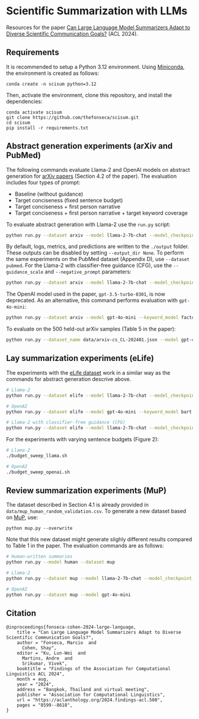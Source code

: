 # Scientific Summarization with LLMs

Resources for the paper [Can Large Language Model Summarizers Adapt to Diverse Scientific Communication Goals?](https://aclanthology.org/2024.findings-acl.508/) (ACL 2024).

## Requirements
It is recommended to setup a Python 3.12 environment. Using [Miniconda](https://docs.anaconda.com/miniconda/), the environment is created as follows:
```
conda create -n scisum python=3.12
```

Then, activate the environment, clone this repository, and install the dependencies:
```
conda activate scisum
git clone https://github.com/thefonseca/scisum.git
cd scisum
pip install -r requirements.txt
```

## Abstract generation experiments (arXiv and PubMed)

The following commands evaluate Llama-2 and OpenAI models on abstract generation for [arXiv papers](https://huggingface.co/datasets/armanc/scientific_papers) (Section 4.2 of the paper). The evaluation includes four types of prompt: 
- Baseline (without guidance)
- Target conciseness (fixed sentence budget)
- Target conciseness + first person narrative
- Target conciseness + first person narrative + target keyword coverage

To evaluate abstract generation with Llama-2 use the `run.py` script:
```bash
python run.py --dataset arxiv --model llama-2-7b-chat --model_checkpoint_path /path/to/llama2/checkpoint --keyword_model factorsum
```

By default, logs, metrics, and predictions are written to the `./output` folder. These outputs can be disabled by setting `--output_dir None`. To perform the same experiments on the PubMed dataset (Appendix D), use `--dataset pubmed`. For the Llama-2 with classifier-free guidance (CFG), use the `--guidance_scale` and `--negative_prompt` parameters:
```bash
python run.py --dataset arxiv --model llama-2-7b-chat --model_checkpoint_path /path/to/llama2/checkpoint --keyword_model factorsum --guidance_scale 1.5 --negative_prompt "Write a summary of the article above."
```

The OpenAI model used in the paper, `gpt-3.5-turbo-0301`, is now deprecated. As an alternative, this command performs evaluation with `gpt-4o-mini`:
```bash
python run.py --dataset arxiv --model gpt-4o-mini --keyword_model factorsum
```

To evaluate on the 500 held-out arXiv samples (Table 5 in the paper): 
```bash
python run.py --dataset_name data/arxiv-cs_CL-202401.json --model gpt-4o-mini --max_samples 500 --keyword_model factorsum
```

## Lay summarization experiments (eLife)

The experiments with the [eLife dataset](https://huggingface.co/datasets/tomasg25/scientific_lay_summarisation) work in a similar way as the commands for abstract generation descrive above. 

```bash
# Llama-2
python run.py --dataset elife --model llama-2-7b-chat --model_checkpoint_path /path/to/llama2/checkpoint --keyword_model bart

# OpenAI
python run.py --dataset elife --model gpt-4o-mini --keyword_model bart

# Llama-2 with classifier-free guidance (CFG)
python run.py --dataset elife --model llama-2-7b-chat --model_checkpoint_path /path/to/llama2/checkpoint --keyword_model bart --guidance_scale 1.5 --negative_prompt "Write a summary of the article above."
```

For the experiments with varying sentence budgets (Figure 2):
```bash
# Llama-2
./budget_sweep_llama.sh

# OpenAI
./budget_sweep_openai.sh
```

## Review summarization experiments (MuP)

The dataset described in Section 4.1 is already provided in `data/mup_human_random_validation.csv`. To generate a new dataset based on [MuP](https://github.com/allenai/mup), use:
```
python mup.py --overwrite
```
Note that this new dataset might generate slighly different results compared to Table 1 in the paper. The evaluation commands are as follows:

```bash
# Human-written summaries
python run.py --model human --dataset mup

# Llama-2
python run.py --dataset mup --model llama-2-7b-chat --model_checkpoint_path /path/to/llama2/checkpoint

# OpenAI
python run.py --dataset mup --model gpt-4o-mini
```

## Citation
```
@inproceedings{fonseca-cohen-2024-large-language,
    title = "Can Large Language Model Summarizers Adapt to Diverse Scientific Communication Goals?",
    author = "Fonseca, Marcio  and
      Cohen, Shay",
    editor = "Ku, Lun-Wei  and
      Martins, Andre  and
      Srikumar, Vivek",
    booktitle = "Findings of the Association for Computational Linguistics ACL 2024",
    month = aug,
    year = "2024",
    address = "Bangkok, Thailand and virtual meeting",
    publisher = "Association for Computational Linguistics",
    url = "https://aclanthology.org/2024.findings-acl.508",
    pages = "8599--8618",
}
```